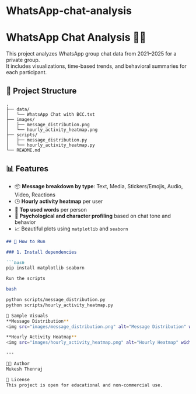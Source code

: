 # WhatsApp-chat-analysis
# WhatsApp Chat Analysis  📱🧠

This project analyzes WhatsApp group chat data from 2021–2025 for a private group.  
It includes visualizations, time-based trends, and behavioral summaries for each participant.

## 📁 Project Structure

```
.
├── data/
│   └── WhatsApp Chat with BCC.txt
├── images/
│   ├── message_distribution.png
│   └── hourly_activity_heatmap.png
├── scripts/
│   ├── message_distribution.py
│   └── hourly_activity_heatmap.py
└── README.md
```


## 📊 Features

- 📦 **Message breakdown by type**: Text, Media, Stickers/Emojis, Audio, Video, Reactions
- 🕒 **Hourly activity heatmap** per user
- 💬 **Top used words** per person
- 🧠 **Psychological and character profiling** based on chat tone and behavior
- 📈 Beautiful plots using `matplotlib` and `seaborn`

```markdown
## 🚀 How to Run

### 1. Install dependencies

```bash
pip install matplotlib seaborn

Run the scripts

bash

python scripts/message_distribution.py
python scripts/hourly_activity_heatmap.py

📸 Sample Visuals
**Message Distribution**  
<img src="images/message_distribution.png" alt="Message Distribution" width="600"/>

**Hourly Activity Heatmap**  
<img src="images/hourly_activity_heatmap.png" alt="Hourly Heatmap" width="600"/>

---

👨‍💻 Author
Mukesh Thenraj

📄 License
This project is open for educational and non-commercial use.
